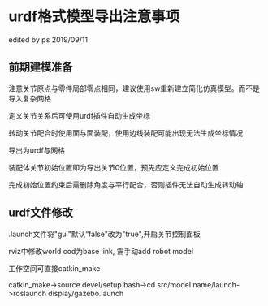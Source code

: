 # urdf格式模型导出注意事项

edited by ps 2019/09/11

##  前期建模准备

注意关节原点与零件局部零点相同，建议使用sw重新建立简化仿真模型。而不是导入复杂网格

定义关节关系后可使用urdf插件自动生成坐标

转动关节配合时使用面与面装配，使用边线装配可能出现无法生成坐标情况

导出为urdf与网格

装配体关节初始位置即为导出关节0位置，预先应定义完成初始位置

完成初始位置约束后需删除角度与平行配合，否则插件无法自动生成转动轴

## urdf文件修改

.launch文件将"gui"默认“false"改为"true",开启关节控制面板

rviz中修改world cod为base link, 需手动add robot model

工作空间可直接catkin_make

catkin_make->source devel/setup.bash->cd src/model name/launch->roslaunch display/gazebo.launch
